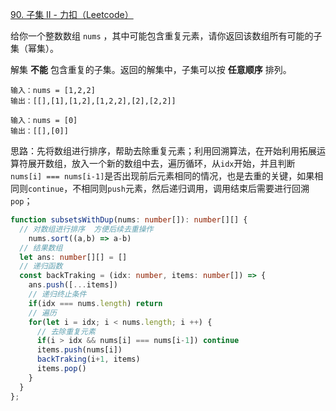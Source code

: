 [90. 子集 II - 力扣（Leetcode）](https://leetcode.cn/problems/subsets-ii/description/)

给你一个整数数组 `nums` ，其中可能包含重复元素，请你返回该数组所有可能的子集（幂集）。

解集 **不能** 包含重复的子集。返回的解集中，子集可以按 **任意顺序** 排列。

```
输入：nums = [1,2,2]
输出：[[],[1],[1,2],[1,2,2],[2],[2,2]]

输入：nums = [0]
输出：[[],[0]]
```

思路：先将数组进行排序，帮助去除重复元素；利用回溯算法，在开始利用拓展运算符展开数组，放入一个新的数组中去，遍历循环，从`idx`开始，并且判断`nums[i] === nums[i-1]`是否出现前后元素相同的情况，也是去重的关键，如果相同则`continue`，不相同则`push`元素，然后递归调用，调用结束后需要进行回溯`pop`；

```typescript
function subsetsWithDup(nums: number[]): number[][] {
  // 对数组进行排序  方便后续去重操作
	nums.sort((a,b) => a-b)
  // 结果数组
  let ans: number[][] = []
  // 递归函数
  const backTraking = (idx: number, items: number[]) => {
    ans.push([...items])
    // 递归终止条件
    if(idx === nums.length) return
    // 遍历
    for(let i = idx; i < nums.length; i ++) {
      // 去除重复元素
      if(i > idx && nums[i] === nums[i-1]) continue
      items.push(nums[i])
      backTraking(i+1, items)
      items.pop()
    }
  }
};
```

